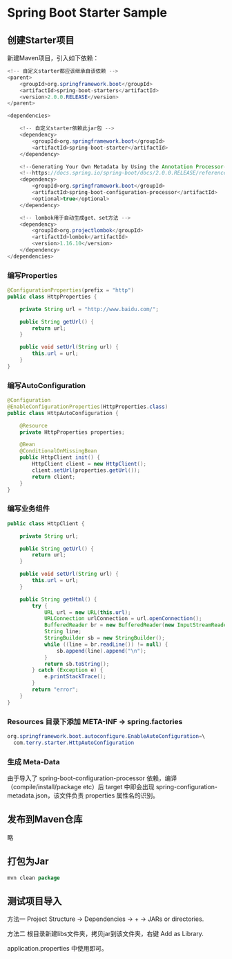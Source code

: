 # Spring Boot Starter Sample

## 创建Starter项目

新建Maven项目，引入如下依赖：

```java
<!-- 自定义starter都应该继承自该依赖 -->
<parent>
    <groupId>org.springframework.boot</groupId>
    <artifactId>spring-boot-starters</artifactId>
    <version>2.0.0.RELEASE</version>
</parent>

<dependencies>

    <!-- 自定义starter依赖此jar包 -->
    <dependency>
        <groupId>org.springframework.boot</groupId>
        <artifactId>spring-boot-starter</artifactId>
    </dependency>

    <!--Generating Your Own Metadata by Using the Annotation Processor-->
    <!--https://docs.spring.io/spring-boot/docs/2.0.0.RELEASE/reference/html/configuration-metadata.html#configuration-metadata-annotation-processor-->
    <dependency>
        <groupId>org.springframework.boot</groupId>
        <artifactId>spring-boot-configuration-processor</artifactId>
        <optional>true</optional>
    </dependency>

    <!-- lombok用于自动生成get、set方法 -->
    <dependency>
        <groupId>org.projectlombok</groupId>
        <artifactId>lombok</artifactId>
        <version>1.16.10</version>
    </dependency>
</dependencies>
```

### 编写Properties

```java
@ConfigurationProperties(prefix = "http")
public class HttpProperties {

    private String url = "http://www.baidu.com/";

    public String getUrl() {
        return url;
    }

    public void setUrl(String url) {
        this.url = url;
    }
}
```

### 编写AutoConfiguration

```java
@Configuration
@EnableConfigurationProperties(HttpProperties.class)
public class HttpAutoConfiguration {

    @Resource
    private HttpProperties properties;

    @Bean
    @ConditionalOnMissingBean
    public HttpClient init() {
        HttpClient client = new HttpClient();
        client.setUrl(properties.getUrl());
        return client;
    }
}
```

### 编写业务组件

```java
public class HttpClient {

    private String url;

    public String getUrl() {
        return url;
    }

    public void setUrl(String url) {
        this.url = url;
    }

    public String getHtml() {
        try {
            URL url = new URL(this.url);
            URLConnection urlConnection = url.openConnection();
            BufferedReader br = new BufferedReader(new InputStreamReader(urlConnection.getInputStream(), "utf-8"));
            String line;
            StringBuilder sb = new StringBuilder();
            while ((line = br.readLine()) != null) {
                sb.append(line).append("\n");
            }
            return sb.toString();
        } catch (Exception e) {
            e.printStackTrace();
        }
        return "error";
    }
}
```

### Resources 目录下添加 META-INF -> spring.factories

```java
org.springframework.boot.autoconfigure.EnableAutoConfiguration=\
  com.terry.starter.HttpAutoConfiguration
```

### 生成 Meta-Data

由于导入了 spring-boot-configuration-processor 依赖，编译（compile/install/package etc）后 target 中即会出现 spring-configuration-metadata.json，该文件负责 properties 属性名的识别。

## 发布到Maven仓库

略

## 打包为Jar

```java
mvn clean package
```

## 测试项目导入

方法一 Project Structure -> Dependencies -> + -> JARs or directories.

方法二 根目录新建libs文件夹，拷贝jar到该文件夹，右键 Add as Library.

application.properties 中使用即可。